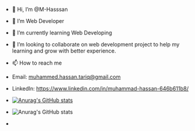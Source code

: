 - 👋 Hi, I’m @M-Hasssan
- 👀 I’m Web Developer
- 🌱 I’m currently learning Web Developing 
- 💞️ I’m looking to collaborate on web development project to help my learning and grow with better experience.
- 📫 How to reach me
- Email: muhammed.hassan.tariq@gmail.com
- LinkedIn: https://www.linkedin.com/in/muhammad-hassan-646b611b8/

- [![Anurag's GitHub stats](https://github-readme-stats.vercel.app/api?username=M-Hassan)](https://github.com/anuraghazra/github-readme-stats)
- ![Anurag's GitHub stats](https://github-readme-stats.vercel.app/api?username=aM-Hassan&show_icons=true&theme=radical)
- 

<!---
M-Hasssan/M-Hasssan is a ✨ special ✨ repository because its `README.md` (this file) appears on your GitHub profile.
You can click the Preview link to take a look at your changes.
--->
